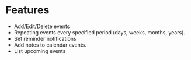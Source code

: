 
# Features
- Add/Edit/Delete events  
- Repeating events every specified period (days, weeks, months, years). 
- Set reminder notifications
- Add notes to calendar events.
- List upcoming events
